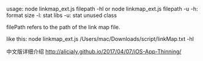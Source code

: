 usage: node linkmap_ext.js filepath -hl 
or 
node linkmap_ext.js filepath -u
-h: format size
-l: stat libs
-u: stat unused class

filePath refers to the path of the link map file.

like this:
node linkmap_ext.js /Users/mac/Downloads/script/linkMap.txt  -hl

中文版详细介绍
http://alicialy.github.io/2017/04/07/iOS-App-Thinning/
